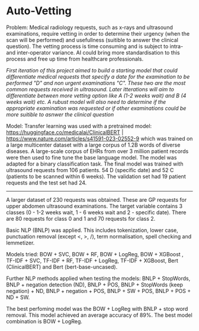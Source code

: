 # Auto-Vetting

Problem:
  Medical radiology requests, such as x-rays and ultrasound examinations, require vetting in order to determine their urgency (when the scan will be performed) and usefullness (suitible to answer the clinical question).
  The vetting process is time consuming and is subject to intra- and inter-operator variance.
  AI could bring more standardisation to this process and free up time from healthcare professionals.

*First iteration of this project aimed to build a starting model that could differentiate medical requests that specify a date for the examination to be performed "D" and non urgent examinations "C". These two are the most common requests received in ultrasound. Later itterations will aim to differentiate between more vetting option like A (1-2 weeks wait) and B (4 weeks wait) etc. A rubust model will also need to determine if the appropriate examination was requested or if other examinations could be more suitible to asnwer the clinical question*

Model:
  Transfer learning was used with a pretrained model: https://huggingface.co/medicalai/ClinicalBERT | https://www.nature.com/articles/s41591-023-02552-9  which was trained on a large multicenter dataset with a large corpus of 1.2B words of diverse diseases. A large-scale corpus of EHRs from over 3 million patient records were then used to fine tune the base language model.
  The model was adapted for a binary classification task. The final model was trained with ultrasound requests from 106 patients. 54 D (specific date) and 52 C (patients to be scanned within 6 weeks). The validation set had 19 patient requests and the test set had 24. 

  ____________________________________________________________________________________________________________________________________________

A larger dataset of 230 requests was obtained. These are GP requests for upper abdomen ultrasound examinations. The target variable contains 3 classes (0 - 1-2 weeks wait, 1 - 6 weeks wait and 2 - specific date). There are 80 requests for class 0 and 1 and 70 requests for class 2.

Basic NLP (BNLP) was applied. This includes tokenization, lower case, punctuation removal (except <, >, /), term normalisation, spell checking and lemmetizer.

Models tried: BOW + SVC, BOW + RF, BOW + LogReg, BOW + XGBoost , TF-IDF + SVC, TF-IDF + RF, TF-IDF + LogReg, TF-IDF + XGBoost, Bert (ClinicalBERT) and Bert (bert-base-uncased).

Further NLP methods applied when testing the models: BNLP + StopWords, BNLP + negation detection (ND),	BNLP + POS,	BNLP + StopWords (keep negation) + ND,	BNLP + negation + POS,	BNLP + SW + POS,	BNLP + POS + ND + SW.

The best perfoming model was the BOW + LogReg with BNLP + stop word removal. This model achieved an average accuracy of 89%. The best model combination is BOW + LogReg.

